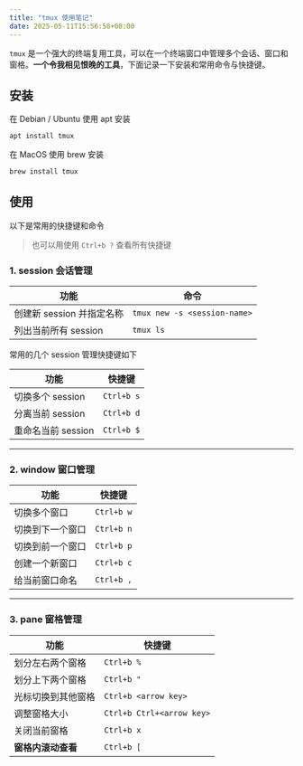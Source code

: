 ```yaml
---
title: "tmux 使用笔记"
date: 2025-05-11T15:56:58+08:00
---
```


`tmux` 是一个强大的终端复用工具，可以在一个终端窗口中管理多个会话、窗口和窗格。**一个令我相见恨晚的工具**，下面记录一下安装和常用命令与快捷键。

## 安装

在 Debian / Ubuntu 使用 apt 安装

```bash
apt install tmux
```

在 MacOS 使用 brew 安装

```bash
brew install tmux
```

## 使用

以下是常用的快捷键和命令

> 也可以用使用 `Ctrl+b ?` 查看所有快捷键

### 1. session 会话管理

| 功能                     | 命令                           |
|--------------------------|-------------------------------|
| 创建新 session 并指定名称 | `tmux new -s <session-name>`  |
| 列出当前所有 session      | `tmux ls`                     |

常用的几个 session 管理快捷键如下

| 功能                     | 快捷键                        |
|--------------------------|-------------------------------|
| 切换多个 session          | `Ctrl+b s`                   |
| 分离当前 session          | `Ctrl+b d`                   |
| 重命名当前 session        | `Ctrl+b $`                   |

---

### 2. window 窗口管理

| 功能                     | 快捷键                        |
|--------------------------|-------------------------------|
| 切换多个窗口             | `Ctrl+b w`                   |
| 切换到下一个窗口         | `Ctrl+b n`                   |
| 切换到前一个窗口         | `Ctrl+b p`                   |
| 创建一个新窗口           | `Ctrl+b c`                   |
| 给当前窗口命名           | `Ctrl+b ,`                   |

---

### 3. pane 窗格管理

| 功能                     | 快捷键                        |
|--------------------------|-------------------------------|
| 划分左右两个窗格         | `Ctrl+b %`                   |
| 划分上下两个窗格         | `Ctrl+b "`                   |
| 光标切换到其他窗格       | `Ctrl+b <arrow key>`         |
| 调整窗格大小             | `Ctrl+b Ctrl+<arrow key>`    |
| 关闭当前窗格             | `Ctrl+b x`                   |
| **窗格内滚动查看**       | `Ctrl+b [`                   |
